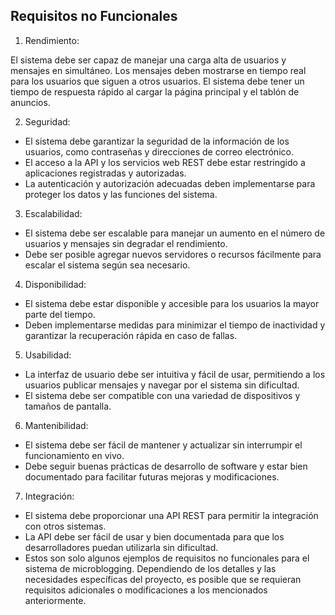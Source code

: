 ## Requisitos no Funcionales

1. Rendimiento:

El sistema debe ser capaz de manejar una carga alta de usuarios y mensajes en simultáneo.
Los mensajes deben mostrarse en tiempo real para los usuarios que siguen a otros usuarios.
El sistema debe tener un tiempo de respuesta rápido al cargar la página principal y el tablón de anuncios.

2. Seguridad:

- El sistema debe garantizar la seguridad de la información de los usuarios, como contraseñas y direcciones de correo electrónico.
- El acceso a la API y los servicios web REST debe estar restringido a aplicaciones registradas y autorizadas.
- La autenticación y autorización adecuadas deben implementarse para proteger los datos y las funciones del sistema.

3. Escalabilidad:

- El sistema debe ser escalable para manejar un aumento en el número de usuarios y mensajes sin degradar el rendimiento.
- Debe ser posible agregar nuevos servidores o recursos fácilmente para escalar el sistema según sea necesario.

4. Disponibilidad:

- El sistema debe estar disponible y accesible para los usuarios la mayor parte del tiempo.
- Deben implementarse medidas para minimizar el tiempo de inactividad y garantizar la recuperación rápida en caso de fallas.

5. Usabilidad:

- La interfaz de usuario debe ser intuitiva y fácil de usar, permitiendo a los usuarios publicar mensajes y navegar por el sistema sin dificultad.
- El sistema debe ser compatible con una variedad de dispositivos y tamaños de pantalla.

6. Mantenibilidad:

- El sistema debe ser fácil de mantener y actualizar sin interrumpir el funcionamiento en vivo.
- Debe seguir buenas prácticas de desarrollo de software y estar bien documentado para facilitar futuras mejoras y modificaciones.

7. Integración:

- El sistema debe proporcionar una API REST para permitir la integración con otros sistemas.
- La API debe ser fácil de usar y bien documentada para que los desarrolladores puedan utilizarla sin dificultad.
- Estos son solo algunos ejemplos de requisitos no funcionales para el sistema de microblogging. Dependiendo de los detalles y las necesidades específicas del proyecto, es posible que se requieran requisitos adicionales o modificaciones a los mencionados anteriormente.

